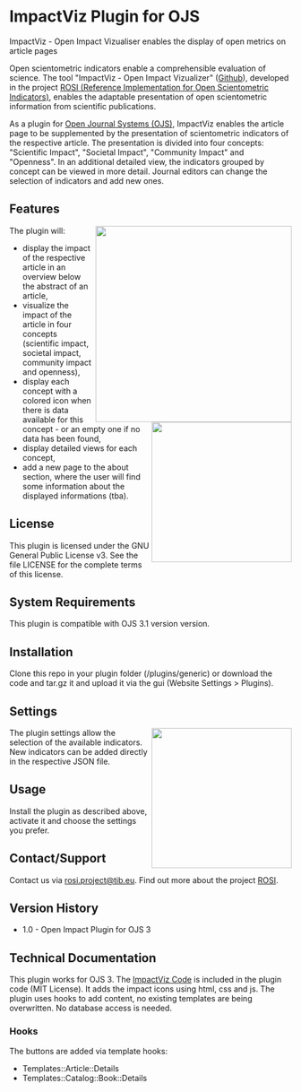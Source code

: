 # ImpactViz Plugin for OJS

ImpactViz - Open Impact Vizualiser enables the display of open metrics on article pages

Open scientometric indicators enable a comprehensible evaluation of science. The tool "ImpactViz - Open Impact Vizualizer" ([Github](https://github.com/tibhannover/rosi-prototype)), developed in the project [ROSI (Reference Implementation for Open Scientometric Indicators)](https://tib.eu/rosi-project), enables the adaptable presentation of open scientometric information from scientific publications.

As a plugin for [Open Journal Systems (OJS)](https://pkp.sfu.ca/ojs/), ImpactViz enables the article page to be supplemented by the presentation of scientometric indicators of the respective article. The presentation is divided into four concepts: "Scientific Impact", "Societal Impact", "Community Impact" and "Openness". In an additional detailed view, the indicators grouped by concept can be viewed in more detail. Journal editors can change the selection of indicators and add new ones.

## Features

 <a href="https://blogs.tib.eu/wp/tib/wp-content/uploads/sites/3/2020/09/impactViz_at_articlepage_small.png"><img src="https://blogs.tib.eu/wp/tib/wp-content/uploads/sites/3/2020/09/impactViz_at_articlepage_small.png" align="right" width="350"></a>
  <a href="https://blogs.tib.eu/wp/tib/wp-content/uploads/sites/3/2020/09/impactViz_openness.png"><img src="https://blogs.tib.eu/wp/tib/wp-content/uploads/sites/3/2020/09/impactViz_openness.png" align="right" width="250"></a>

The plugin will:
* display the impact of the respective article in an overview below the abstract of an article,
* visualize the impact of the article in four concepts (scientific impact, societal impact, community impact and openness),
* display each concept with a colored icon when there is data available for this concept - or an empty one if no data has been found,
* display detailed views for each concept,
* add a new page to the about section, where the user will find some information about the displayed informations (tba).

## License

This plugin is licensed under the GNU General Public License v3. See the file LICENSE for the complete terms of this license.

## System Requirements

This plugin is compatible with OJS 3.1 version version.

## Installation

Clone this repo in your plugin folder (/plugins/generic) or download the code and tar.gz it and upload it via the gui (Website Settings > Plugins).

## Settings

 <a href="https://blogs.tib.eu/wp/tib/wp-content/uploads/sites/3/2020/09/impactViz_plugin-settings.png"><img src="https://blogs.tib.eu/wp/tib/wp-content/uploads/sites/3/2020/09/impactViz_plugin-settings.png" align="right" width="250"></a>

The plugin settings allow the selection of the available indicators. New indicators can be added directly in the respective JSON file.

## Usage
Install the plugin as described above, activate it and choose the settings you prefer.

## Contact/Support

Contact us via rosi.project@tib.eu. Find out more about the project [ROSI](https://tib.eu/rosi-project).

## Version History

* 1.0 - Open Impact Plugin for OJS 3

## Technical Documentation

This plugin works for OJS 3. The [ImpactViz Code](https://github.com/tibhannover/rosi-prototype) is included in the plugin code (MIT License). It adds the impact icons using html, css and js. The plugin uses hooks to add content, no existing templates are being overwritten. No database access is needed.

### Hooks

The buttons are added via template hooks:
* Templates::Article::Details
* Templates::Catalog::Book::Details
